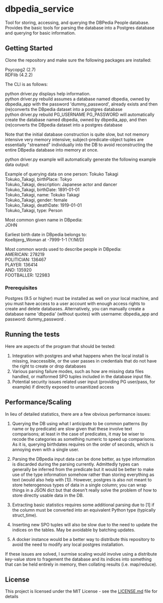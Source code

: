 # dbpedia_service

Tool for storing, accessing, and querying the DBPedia People database. Provides the basic tools for parsing the database into a Postgres database and querying for basic information.

## Getting Started

Clone the repository and make sure the following packages are installed:

Psycopg2 (2.7)<br>
RDFlib (4.2.2)

The CLI is as follows:

python driver.py displays help information.<br>
python driver.py rebuild assumes a database named dbpedia, owned by dbpedia_app with the password 'dummy_password', already exists and then (re)converts the DBpedia dataset into a postgres database<br>
python driver.py rebuild PG_USERNAME PG_PASSWORD will automatically create the database named dbpedia, owned by dbpedia_app, and then (re)converts the DBpedia dataset into a postgres database

Note that the initial database construction is quite slow, but not memory intensive very memory intensive; subject-predicate-object tuples are essentially "streamed" individually into the DB to avoid reconstructing the entire DBpedia database into memory at once.

python driver.py example will automatically generate the following example data output:

Example of querying data on one person: Tokuko Takagi<br>
Tokuko_Takagi, birthPlace: Tokyo<br>
Tokuko_Takagi, description: Japanese actor and dancer<br>
Tokuko_Takagi, birthDate: 1891-01-01<br>
Tokuko_Takagi, name: Tokuko Takagi<br>
Tokuko_Takagi, gender: female<br>
Tokuko_Takagi, deathDate: 1919-01-01<br>
Tokuko_Takagi, type: Person<br>

Most common given name in DBpedia:<br>
JOHN<br>

Earliest birth date in DBpedia belongs to:<br>
Koelbjerg_Woman at -7999-1-1 (Y/M/D)<br>

Most common words used to describe people in DBpedia:<br>
AMERICAN: 278219<br>
POLITICIAN: 136467<br>
PLAYER: 136414<br>
AND: 135920<br>
FOOTBALLER: 122983<br>

### Prerequisites

Postgres (9.5 or higher) must be installed as well on your local machine, and you must have access to a user account with enough access rights to create and delete databases. Alternatively, you can manually create a database name 'dbpedia' (without quotes) with username: dbpedia_app and password: dummy_password .

## Running the tests

Here are aspects of the program that should be tested:

1. Integration with postgres and what happens when the local install is missing, inaccessible, or the user passes in credentials that do not have the right to create or drop databases
2. Various parsing failure modes, such as how are missing data files handled, or malformed SPO tuples included in the database input file.
3. Potential security issues related user input (providing PG user/pass, for example) if directly exposed to unsanitized access

## Performance/Scaling

In lieu of detailed statistics, there are a few obvious performance issues: 

1. Querying the DB using what I anticipate to be common patterns (by name or by predicate) are slow given that these involve text comparisons; at least in the case of predicates, it may be wiser to recode the categories as something numeric to speed up comparisons. As it is, querying birthdates requires on the order of seconds, which is annoying even with a single user. 

2. Parsing the DBpedia input data can be done better, as type information is discarded during the parsing currently. Admittedly types can generally be inferred from the predicate but it would be better to make use of the type information somehow rather than storing everything as text (would also help with [1]). However, postgres is also not meant to store heterogenous types of data in a single column; you can wrap things in a JSON dict but that doesn't really solve the problem of how to store directly usable data in the DB.

3. Extracting basic statistics requires some additional parsing due to [1] if the column must be converted into an equivalent Python type (typically struct_time). 

4. Inserting new SPO tuples will also be slow due to the need to update the indices on the tables. May be avoidable by batching updates.

5. A docker instance would be a better way to distribute this repository to avoid the need to modify any local postgres installation.

If these issues are solved, I surmise scaling would involve using a distribute key-value store to fragement the database and its indices into something that can be held entirely in memory, then collating results (i.e. map/reduce).

## License

This project is licensed under the MIT License - see the [LICENSE.md](LICENSE.md) file for details
